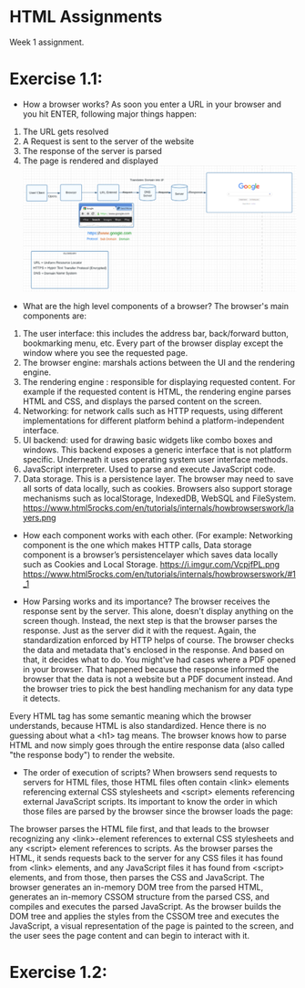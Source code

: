 # HTML Assignments

Week 1 assignment.

# Exercise 1.1:

- How a browser works?
  As soon you enter a URL in your browser and you hit ENTER, following major things happen:

1. The URL gets resolved
2. A Request is sent to the server of the website
3. The response of the server is parsed
4. The page is rendered and displayed
   ![Browser BTS](../media/browserBTS.PNG "Browser BTS")

- What are the high level components of a browser?
  The browser's main components are:

1. The user interface: this includes the address bar, back/forward button, bookmarking menu, etc. Every part of the browser display except the window where you see the requested page.
2. The browser engine: marshals actions between the UI and the rendering engine.
3. The rendering engine : responsible for displaying requested content. For example if the requested content is HTML, the rendering engine parses HTML and CSS, and displays the parsed content on the screen.
4. Networking: for network calls such as HTTP requests, using different implementations for different platform behind a platform-independent interface.
5. UI backend: used for drawing basic widgets like combo boxes and windows. This backend exposes a generic interface that is not platform specific. Underneath it uses operating system user interface methods.
6. JavaScript interpreter. Used to parse and execute JavaScript code.
7. Data storage. This is a persistence layer. The browser may need to save all sorts of data locally, such as cookies. Browsers also support storage mechanisms such as localStorage, IndexedDB, WebSQL and FileSystem.
   https://www.html5rocks.com/en/tutorials/internals/howbrowserswork/layers.png

- How each component works with each other. (For example: Networking component is the one which makes HTTP calls, Data storage component is a browser’s persistencelayer which saves data locally such as Cookies and Local Storage.
  https://i.imgur.com/VcpjfPL.png
  https://www.html5rocks.com/en/tutorials/internals/howbrowserswork/#1_1

- How Parsing works and its importance?
  The browser receives the response sent by the server. This alone, doesn't display anything on the screen though.
  Instead, the next step is that the browser parses the response. Just as the server did it with the request. Again, the standardization enforced by HTTP helps of course.
  The browser checks the data and metadata that's enclosed in the response. And based on that, it decides what to do.
  You might've had cases where a PDF opened in your browser. That happened because the response informed the browser that the data is not a website but a PDF document instead. And the browser tries to pick the best handling mechanism for any data type it detects.

Every HTML tag has some semantic meaning which the browser understands, because HTML is also standardized. Hence there is no guessing about what a \<h1> tag means. The browser knows how to parse HTML and now simply goes through the entire response data (also called "the response body") to render the website.

- The order of execution of scripts?
  When browsers send requests to servers for HTML files, those HTML files often contain \<link> elements referencing external CSS stylesheets and \<script> elements referencing external JavaScript scripts. Its important to know the order in which those files are parsed by the browser since the browser loads the page:

The browser parses the HTML file first, and that leads to the browser recognizing any \<link>-element references to external CSS stylesheets and any \<script> element references to scripts.
As the browser parses the HTML, it sends requests back to the server for any CSS files it has found from \<link> elements, and any JavaScript files it has found from \<script> elements, and from those, then parses the CSS and JavaScript.
The browser generates an in-memory DOM tree from the parsed HTML, generates an in-memory CSSOM structure from the parsed CSS, and compiles and executes the parsed JavaScript.
As the browser builds the DOM tree and applies the styles from the CSSOM tree and executes the JavaScript, a visual representation of the page is painted to the screen, and the user sees the page content and can begin to interact with it.

# Exercise 1.2:
